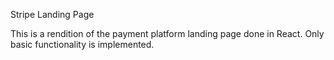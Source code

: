 Stripe Landing Page

This is a rendition of the payment platform landing page done in React. Only basic functionality is implemented.


